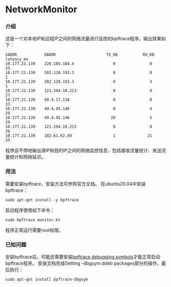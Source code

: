 # NetworkMonitor
### 介绍
这是一个对本地IP和远程IP之间的网络流量进行监控的bpftrace程序。输出效果如下：
```
SADDR            DADDR                      TX_KB           RX_KB      latency_ms 
10.177.21.139    220.185.184.4                 0               0              35 
10.177.21.139    202.120.193.3                 0               0               1 
10.177.21.139    202.120.193.3                 0               3               1 
10.177.21.139    121.194.10.213                0               0              27 
10.177.21.139    49.4.17.138                   0               0              33 
10.177.21.139    49.4.45.146                   0               4              29 
10.177.21.139    49.4.45.146                  20               5              29 
10.177.21.139    121.194.10.213                0               0              26 
10.177.21.139    182.61.62.49                  1              21              35 
```
程序会不停地输出源IP和目的IP之间的网络监控信息，包括接收流量统计、发送流量统计和网络延迟。

### 用法
需要安装bpftrace，安装方法可参照官方文档。
在ubuntu20.04中安装bpftrace：
```shell
sudo apt-get install -y bpftrace
```
启动程序使用如下命令：
```shell
sudo bpftrace monitor.bt
```
程序正常运行需要root权限。

### 已知问题
安装bpftrace后，可能还需要安装[bpftrace debugging symbols](https://wiki.ubuntu.com/Debug%20Symbol%20Packages)才能正常启动bpftrace程序。
安装文档完成Getting -dbgsym.ddeb packages部分的操作，最后执行：
```shell
sudo apt-get install bpftrace-dbgsym
```
